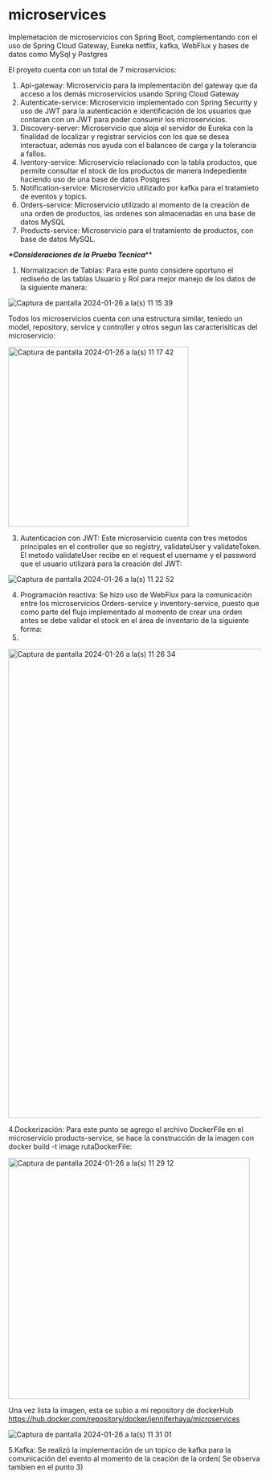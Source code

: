 # microservices
Implemetaciòn de microservicios con Spring Boot, complementando con el uso de Spring Cloud Gateway, Eureka netflix, kafka, WebFlux y bases de datos como MySql y Postgres

El proyeto cuenta con un total de 7 microservicios:
1. Api-gateway: Microservicio para la implementaciòn del gateway que da acceso a los demás microservicios usando Spring Cloud Gateway
2. Autenticate-service: Microservicio implementado con Spring Security y uso de JWT para la autenticación e identificación de los usuarios que contaran con un JWT para poder consumir los microservicios.
3. Discovery-server: Microservicio que aloja el servidor de Eureka con la finalidad de localizar y registrar servicios con los que se desea interactuar, además nos ayuda con el balanceo de carga y la tolerancia a fallos.
4. Iventory-service: Microservicio relacionado con la tabla productos, que permite consultar el stock de los productos de manera indepediente haciendo uso de una base de datos Postgres
5. Notification-service: Microservicio utilizado por kafka para el tratamieto de eventos y topics.
6. Orders-service: Microservicio utilizado al momento de la creaciòn de una orden de productos, las ordenes son almacenadas en una base de datos MySQL
7. Products-service: Microservicio para el tratamiento de productos, con base de datos MySQL.

*****+Consideraciones de la Prueba Tecnica*******
1. Normalizacion de Tablas: Para este punto considere oportuno el rediseño de las tablas Usuario y Rol para mejor manejo de los datos de la siguiente manera:
   
  ![Captura de pantalla 2024-01-26 a la(s) 11 15 39](https://github.com/jennifer-haya04/microservices/assets/93691562/77d5ddcf-9adc-417e-89eb-badcfeb1ad9b)
  
  Todos los microservicios cuenta con una estructura similar, teniedo un model, repository, service y controller y otros segun las caracterisiticas del microservicio:
  
  <img width="358" alt="Captura de pantalla 2024-01-26 a la(s) 11 17 42" src="https://github.com/jennifer-haya04/microservices/assets/93691562/8c1571a7-29c9-4305-924a-064147c0e0f2">
  
3. Autenticacion con JWT: Este microservicio cuenta con tres metodos principales en el controller que so registry, validateUser y validateToken. El metodo validateUser recibe en el request el username y el password que el usuario utilizará para la creación del JWT:

  ![Captura de pantalla 2024-01-26 a la(s) 11 22 52](https://github.com/jennifer-haya04/microservices/assets/93691562/7df7f320-47d3-447b-a32d-13d60441b514)
  
4. Programación reactiva: Se hizo uso de WebFlux para la comunicaciòn entre los microservicios Orders-service y inventory-service, puesto que como parte del flujo implementado al momento de crear una orden antes se debe validar el stock en el área de inventario de la siguiente forma:
5. 
  <img width="934" alt="Captura de pantalla 2024-01-26 a la(s) 11 26 34" src="https://github.com/jennifer-haya04/microservices/assets/93691562/70e4e5bb-1305-41c7-9a7d-20dc878dd9a7">
  
4.Dockerización: Para este punto se agrego el archivo DockerFile en el microservicio products-service, se hace la construcción de la imagen con docker build -t image rutaDockerFile:

  <img width="480" alt="Captura de pantalla 2024-01-26 a la(s) 11 29 12" src="https://github.com/jennifer-haya04/microservices/assets/93691562/6a8a5f35-afda-4a0c-b0c9-0fc64246e63e">
  
  Una vez lista la imagen, esta se subio a mi repository de dockerHub https://hub.docker.com/repository/docker/jenniferhaya/microservices
  
  ![Captura de pantalla 2024-01-26 a la(s) 11 31 01](https://github.com/jennifer-haya04/microservices/assets/93691562/88540ac3-b90f-4696-8d19-266675bd6b7a)
  
5.Kafka: Se realizó la implementación de un topico de kafka para la comunicación del evento al momento de la ceaciòn de la orden( Se observa tambien en el punto 3)
